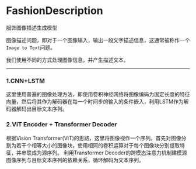 # FashionDescription
服饰图像描述生成模型

图像描述问题，即对于一个图像输入，输出一段文字描述信息，这通常被称作一个`Image to Text`问题。

我们使用不同的方式处理图像信息，并产生描述文本。

------
### 1.CNN+LSTM
这里使用普遍的图像处理方法，即使用卷积神经网络将图像编码为固定长度的特征向量，然后将其作为解码器在每一个时间步的输入的条件嵌入，利用LSTM作为解码器解码出目标文本序列。

### 2.ViT Encoder + Transformer Decoder
根据Vision Transformer(ViT)的思路，这里将图像视作一个序列。首先对图像分割为若干个相等大小的图像块，使用相同的卷积运算对于每个图像块分别提取特征，并串联成为源序列。
利用Transformer Decoder的跨模态注意力机制建模源图像序列与目标文本序列的依赖关系，循环解码为文本序列。
